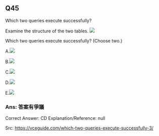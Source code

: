## Q45

Which two queries execute successfully?

Examine the structure of the two tables.
![](img/i045-1.png)

Which two queries execute successfully? (Choose two.)

A.![](img/i045-2.png)

B.![](img/i045-3.png)

C.![](img/i045-4.png)

D.![](img/i045-5.png)

E.![](img/i045-6.png)

### Ans: **答案有爭議**

Correct Answer: CD
Explanation/Reference: null

Src: https://vceguide.com/which-two-queries-execute-successfully-3/